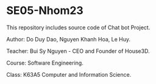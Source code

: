 # SE05-Nhom23
This repository includes source code of Chat bot Project.

Author: Do Duy Dao, Nguyen Khanh Hoa, Le Huy.

Teacher: Bui Sy Nguyen - CEO and Founder of House3D.

Course: Software Engineering.

Class: K63A5 Computer and Information Science.

